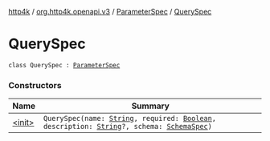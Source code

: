 [http4k](../../../index.md) / [org.http4k.openapi.v3](../../index.md) / [ParameterSpec](../index.md) / [QuerySpec](./index.md)

# QuerySpec

`class QuerySpec : `[`ParameterSpec`](../index.md)

### Constructors

| Name | Summary |
|---|---|
| [&lt;init&gt;](-init-.md) | `QuerySpec(name: `[`String`](https://kotlinlang.org/api/latest/jvm/stdlib/kotlin/-string/index.html)`, required: `[`Boolean`](https://kotlinlang.org/api/latest/jvm/stdlib/kotlin/-boolean/index.html)`, description: `[`String`](https://kotlinlang.org/api/latest/jvm/stdlib/kotlin/-string/index.html)`?, schema: `[`SchemaSpec`](../../-schema-spec/index.md)`)` |
